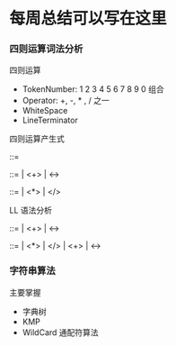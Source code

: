 # 每周总结可以写在这里

### 四则运算词法分析

四则运算

-   TokenNumber: 1 2 3 4 5 6 7 8 9 0 组合
-   Operator: +, -, \* , / 之一
-   WhiteSpace <SP>
-   LineTerminator <LF><CR>

四则运算产生式

<Expression> ::= <AdditiveExpression> <EOF>

<AdditiveExpression> ::=
<MultiplicativeExpression>
| <AdditiveExpression><+><MultiplicativeExpression>
| <AdditiveExpression><-><MultiplicativeExpression>

<MultiplicativeExpression> ::=
<Number>
| <MultiplicativeExpression><\*><Number>
| <MultiplicativeExpression></><Number>

LL 语法分析

<AdditiveExpression> ::=
<MultiplicativeExpression>
| <AdditiveExpression><+><MultiplicativeExpression>
| <AdditiveExpression><-><MultiplicativeExpression>

<AdditiveExpression> ::=
<Number>
| <MultiplicativeExpression><\*><Number>
| <MultiplicativeExpression></><Number>
| <AdditiveExpression><+><MultiplicativeExpression>
| <AdditiveExpression><-><MultiplicativeExpression>

### 字符串算法

主要掌握

-   字典树
-   KMP
-   WildCard 通配符算法
